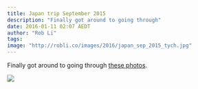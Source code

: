 ```yaml
---
title: Japan trip September 2015
description: "Finally got around to going through"
date: 2016-01-11 02:07 AEDT
author: "Rob Li"
tags:
image: "http://robli.co/images/2016/japan_sep_2015_tych.jpg"
---
```


Finally got around to going through [these photos][1].

[![][image-1]][2]

[1]:	http://robli.co/photos/japan-sep-2015/
[2]:	http://robli.co/photos/japan-sep-2015/

[image-1]:	http://robli.co/images/2016/01/japan_sep_2015_tych.jpg